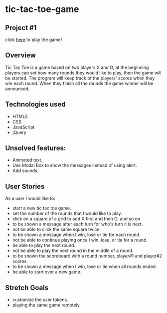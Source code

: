 # tic-tac-toe-game

## Project #1

click [here](https://bedour47.github.io/tic-tac-toe-game/) to play the game!

## Overview

Tic Tac Toe is a game based on two players X and O, at the beginning players can set how many rounds they would like to play, then the game will be started. The program will keep track of the players' scores when they win each round. When they finish all the rounds the game winner will be announced.

## Technologies used

- HTML5
- CSS
- JavaScript
- jQuery


## Unsolved features:

* Animated text.
* Use Modal Box to show the messages instead of using alert.
* Add sounds.


## User Stories

As a user I would like to:
* start a new tic tac toe game.
* set the number of the rounds that I would like to play.
* click on a square of a grid to add X first and then O, and so on.
* to be shown a message after each turn for who's turn it is next.
* not be able to click the same square twice.
* to be shown a message when I win, lose or tie for each round.
* not be able to continue playing once I win, lose, or tie for a round.
* be able to play the next round.
* not be able to play the next round in the middle of a round.
* to be shown the scoreboard with a round number, player#1 and player#2 scores.
* to be shown a message when I win, lose or tie when all rounds ended.
* be able to start over a new game.

## Stretch Goals

* customize the user tokens.
* playing the same game remotely.